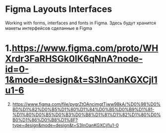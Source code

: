# Figma Layouts Interfaces
Working with forms, interfaces and fonts in Figma. Здесь будут хранится макеты интерфейсов сделанные в Figma
# 1.https://www.figma.com/proto/WHXrdr3FaRHSGk0IK6qNnA?node-id=0-1&mode=design&t=S3lnOanKGXCjl1u1-6
2. https://www.figma.com/file/pvgrZtOAncimgtTjww98kA/%D0%98%D0%BD%D1%82%D0%B5%D1%80%D1%84%D0%B5%D0%B9%D1%81-%D1%80%D0%B5%D0%B3%D0%B8%D1%81%D1%82%D1%80%D0%B0%D1%86%D0%B8%D1%8F?type=design&mode=design&t=S3lnOanKGXCjl1u1-0
